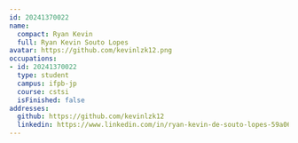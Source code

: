 ```yaml
---
id: 20241370022
name:
  compact: Ryan Kevin
  full: Ryan Kevin Souto Lopes
avatar: https://github.com/kevinlzk12.png
occupations:
- id: 20241370022
  type: student
  campus: ifpb-jp
  course: cstsi
  isFinished: false
addresses:
  github: https://github.com/kevinlzk12
  linkedin: https://www.linkedin.com/in/ryan-kevin-de-souto-lopes-59a06a303/
---
```

